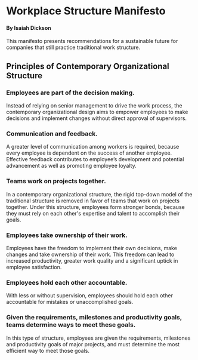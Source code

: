 # Workplace Structure Manifesto
#### By Isaiah Dickson
This manifesto presents recommendations for a sustainable future for companies that still practice traditional work structure.

## Principles of Contemporary Organizational Structure
### Employees are part of the decision making.
Instead of relying on senior management to drive the work process, the contemporary organizational design aims to empower employees to make decisions and implement changes without direct approval of supervisors. 

### Communication and feedback.
A greater level of communication among workers is required, because every employee is dependent on the success of another employee.
Effective feedback contributes to employee’s development and potential advancement as well as promoting employee loyalty.

### Teams work on projects together.
In a contemporary organizational structure, the rigid top-down model of the traditional structure is removed in favor of teams that work on projects together. 
Under this structure, employees form stronger bonds, because they must rely on each other's expertise and talent to accomplish their goals. 

### Employees take ownership of their work.
Employees have the freedom to implement their own decisions, make changes and take ownership of their work. 
This freedom can lead to increased productivity, greater work quality and a significant uptick in employee satisfaction.

### Employees hold each other accountable.
With less or without supervision, employees should hold each other accountable for mistakes or unaccomplished goals.

### Given the requirements, milestones and productivity goals, teams determine ways to meet these goals.
In this type of structure, employees are given the requirements, milestones and productivity goals of major projects, and must determine the most efficient way to meet those goals. 
